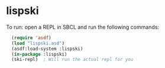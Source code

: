 # lispski

To run: open a REPL in SBCL and run the following commands:

```commonlisp
  (require 'asdf)
  (load "lispski.asd")
  (asdf:load-system :lispski)
  (in-package :lispski)
  (ski-repl)  ; Will run the actual repl for you
```
